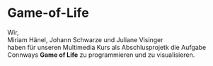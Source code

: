 # Game-of-Life

Wir,  
Miriam Hänel, Johann Schwarze und Juliane Visinger  
haben für unseren Multimedia Kurs als Abschlusprojetk die Aufgabe  
Connways **Game of Life** zu programmieren und zu visualisieren.  
